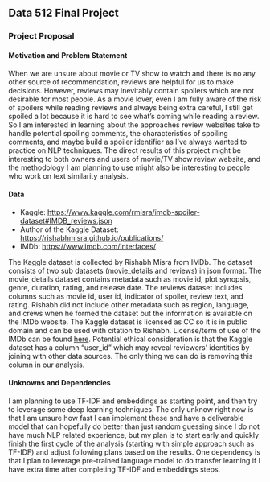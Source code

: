 ## Data 512 Final Project
### Project Proposal
#### Motivation and Problem Statement
When we are unsure about movie or TV show to watch and there is no any other source of recommendation, reviews are helpful for us to make decisions. However, reviews may inevitably contain spoilers which are not desirable for most people. As a movie lover, even I am fully aware of the risk of spoilers while reading reviews and always being extra careful, I still get spoiled a lot because it is hard to see what’s coming while reading a review. So I am interested in learning about the approaches review websites take to handle potential spoiling comments, the characteristics of spoiling comments, and maybe build a spoiler identifier as I’ve always wanted to practice on NLP techniques. The direct results of this project might be interesting to both owners and users of movie/TV show review website, and the methodology I am planning to use might also be interesting to people who work on text similarity analysis.

#### Data
- Kaggle: https://www.kaggle.com/rmisra/imdb-spoiler-dataset#IMDB_reviews.json
- Author of the Kaggle Dataset: https://rishabhmisra.github.io/publications/
- IMDb: https://www.imdb.com/interfaces/

The Kaggle dataset is collected by Rishabh Misra from IMDb. The dataset consists of two sub datasets (movie_details and reviews) in json format. The movie_details dataset contains metadata such as movie id, plot synopsis, genre, duration, rating, and release date. The reviews dataset includes columns such as movie id, user id, indicator of spoiler, review text, and rating. Rishabh did not include other metadata such as region, language, and crews when he formed the dataset but the information is available on the IMDb website. The Kaggle dataset is licensed as CC so it is in public domain and can be used with citation to Rishabh. License/term of use of the IMDb can be found [here](https://help.imdb.com/article/imdb/general-information/can-i-use-imdb-data-in-my-software/G5JTRESSHJBBHTGX?pf_rd_m=A2FGELUUNOQJNL&pf_rd_p=3aefe545-f8d3-4562-976a-e5eb47d1bb18&pf_rd_r=MHXRV671VD1X32QASWYC&pf_rd_s=center-1&pf_rd_t=60601&pf_rd_i=interfaces&ref_=fea_mn_lk1#). Potential ethical consideration is that the Kaggle dataset has a column “user_id” which may reveal reviewers’ identities by joining with other data sources. The only thing we can do is removing this column in our analysis.

#### Unknowns and Dependencies
I am planning to use TF-IDF and embeddings as starting point, and then try to leverage some deep learning techniques. The only unknow right now is that I am unsure how fast I can implement these and have a deliverable model that can hopefully do better than just random guessing since I do not have much NLP related experience, but my plan is to start early and quickly finish the first cycle of the analysis (starting with simple approach such as TF-IDF) and adjust following plans based on the results. One dependency is that I plan to leverage pre-trained language model to do transfer learning if I have extra time after completing TF-IDF and embeddings steps.
 
